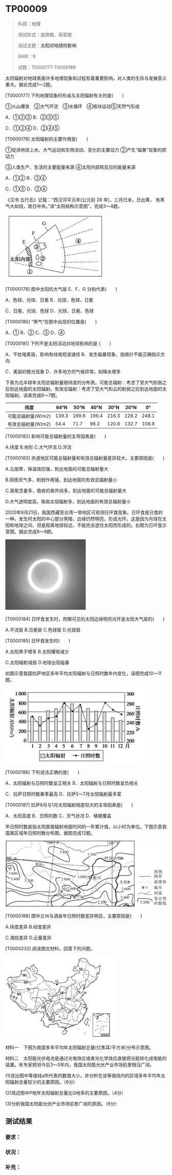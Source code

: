 # TP00009

>科目：地理
>
>测试形式：选择题、简答题
>
>测试主题：**太阳对地球的影响**
>
>RAW：9
>
>试题：T0000177-T0000189

太阳辐射对地球表面许多地理现象和过程有着重要影响，对人类的生存与发展意义重大。据此完成1～2题。

[T0000177] 下列地理现象的形成与太阳辐射有关的是(　　)

①火山爆发　②大气环流　③水循环　④板块运动⑤天然气形成

A．①②③    B．②③⑤

C．①③④    D．②④⑤









[T0000178] 太阳辐射的主要作用是(　　)

①促进地球上水、大气运动和生物活动、变化的主要动力 ②产生“磁暴”现象的原动力 

③人类生产、生活的主要能量来源 ④太阳内部核反应的能量来源

A．①②        B．③④

C．①③        D．②④









《汉书·五行志》记载：“西汉河平元年(公元前 28 年)，三月已末，日出黄， 有黑气大如钱，居日中央。”读“太阳结构示意图”，完成3～4题。

![T0000179-1](./img/T0000179-1.png)

[T0000179] 图中太阳的大气层 E、F、G 分别代表(　　)

A．色球、光球、日冕 B．光球、色球、日冕 

C．日冕、光球、色球 D．光球、日冕、色球









[T0000180] “黑气”在图中出现的位置是(　　)

A．①      B．②      C．③      D．④









[T0000181] 下列不是太阳活动对地球影响的是 (　　)

A．干扰电离层，影响有线电短波通信      B．发生磁暴现象，指南针不能正确指示方向 

C．美丽的极光现象              D．许多地方的气候异常，如降水增多









下表为北半球年太阳总辐射量随纬度的分布表。可能总辐射：考虑了受大气削弱之后到达地面的太阳辐射。有效总辐射：考虑了受大气和云的削弱之后到达地面的太阳辐射。读表完成6～7题。

| 纬度               | 64°N  | 50°N  | 40°N  | 30°N  | 20°N  | 0°    |
| ------------------ | ----- | ----- | ----- | ----- | ----- | ----- |
| 可能总辐射量(W/m2) | 139.3 | 169.6 | 196.4 | 216.3 | 228.2 | 248.1 |
| 有效总辐射量(W/m2) | 54.4  | 71.7  | 98.2  | 120.8 | 132.7 | 108.8 |

[T0000182] 影响可能总辐射量的主导因素是(　　)

A.纬度       B.地形    C.大气环流     D.洋流 









[T0000183] 赤道地区可能总辐射量和有效总辐射量差异较大，主要原因是(　　)

A.云层厚，保温效应强，到达地面的可能总辐射量大

B.阴雨天气多，削弱作用强，到达地面的有效总辐射量小

C.臭氧含量多，吸收的紫外线多，到达地面的可能总辐射量大

D.大气透明度高，吸收太阳辐射多，到达地面的有效总辐射量小









2020年6月21日，我国西藏至台湾一带地区可观测日环食现象。日环食是日食的一种，发生时太阳的中心部分黑暗，边缘仍然明亮，形成光环。这是因为月球在太阳和地球之间，但是距离地球较远，不能完全遮住太阳而形成的。右图为日环食示意图。据此完成8～9题。

![T0000184-1](./img/T0000184-1.png)

[T0000184] 日环食发生时，肉眼可见的太阳边缘明亮光环是太阳大气层的(　　)    

A.平流层        B.日冕层       C.色球层       D.光球层









[T0000185] 日环食发生时(　　)

A.太阳黑子增多          B.太阳耀斑减少

C.太阳辐射减弱          D.地球出现磁暴









如图示意我国拉萨地区多年平均太阳辐射与日照时数年内变化，读图完成10～11题。

![T0000185-1](./img/T0000185-1.png)

[T0000186] 下列说法正确的是(　　)

A．太阳辐射与日照时数呈正相关       B．太阳辐射与日照时数呈负相关

C．拉萨日照时数春季最高          D．拉萨5～7月太阳辐射最丰富









[T0000187] 拉萨8月与1月太阳辐射相差较大的主导因素是(　　)

A．太阳高度      B．日照时数     C．天气状况      D．植被覆盖










年日照时数是指太阳直接辐射地面时间的一年累计值，以小时为单位。下图示意我国某区域年日照时数分布图。据图完成12题。

![T0000188-1](./img/T0000188-1.png)

[T0000188] 图中兰州与酒泉年日照时数差异明显，主要原因是(　　)

A.纬度差异      B.经度差异     

C.海拔差异       D.云量差异

 







[T0000232] 阅读图文材料，回答下列问题。

![T0000232-1](./img/T0000232-1.png)


材料一　下图为我国多年平均年太阳辐射总量(亿焦耳/平方米)分布示意图。

材料二　太阳能光伏电池是通过光电效应或者光化学效应直接把光能转化成电能的装置。有专家预测今后3～5年内，我国太阳能光伏产业市场前景相当广阔。

(1)说出图中等值线a所代表的数值大小，并分析在该等值线内的区域多年平均年太阳辐射总量较少的主要原因。（6分）

 



 









 

(2)简述图中P地年太阳辐射总量比Q地多的主要原因。（4分）

 

 











 

(3)分析我国太阳能光伏产业市场前景广阔的原因。（6分）









## 测试结果

### 要求：

### 状况：

### 补充：









 

